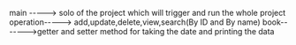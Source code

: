 main -----> solo of the project which will trigger and run the whole project
operation-----> add,update,delete,view,search(By ID and By name)
book------->getter and setter method for taking the date and printing the data

